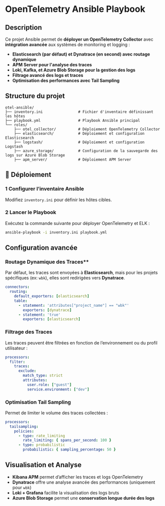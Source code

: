 # OpenTelemetry Ansible Playbook

## Description

Ce projet Ansible permet de **déployer un OpenTelemetry Collector** avec **intégration avancée** aux systèmes de monitoring et logging :  
- **Elasticsearch (par défaut) et Dynatrace (en second) avec routage dynamique**  
- **APM Server pour l'analyse des traces**  
- **Loki, Kafka, et Azure Blob Storage pour la gestion des logs**  
- **Filtrage avancé des logs et traces**  
- **Optimisation des performances avec Tail Sampling**  

##  Structure du projet

```
otel-ansible/
├── inventory.ini                # Fichier d'inventaire définissant les hôtes
├── playbook.yml                 # Playbook Ansible principal
└── roles/
    ├── otel_collector/          # Déploiement OpenTelemetry Collector
    ├── elasticsearch/           # Déploiement et configuration Elasticsearch
    ├── logstash/                # Déploiement et configuration Logstash
    ├── azure_storage/           # Configuration de la sauvegarde des logs sur Azure Blob Storage
    ├── apm_server/              # Déploiement APM Server
```

## 🚀 Déploiement

### 1 **Configurer l’inventaire Ansible**
Modifiez `inventory.ini` pour définir les hôtes cibles.

### 2 **Lancer le Playbook**
Exécutez la commande suivante pour déployer OpenTelemetry et ELK :
```bash
ansible-playbook -i inventory.ini playbook.yml
```

##  Configuration avancée

### Routage Dynamique des Traces**
Par défaut, les traces sont envoyées à **Elasticsearch**, mais pour les projets spécifiques (ex: `wbk`), elles sont redirigées vers **Dynatrace**.
```yaml
connectors:
  routing:
    default_exporters: [elasticsearch]
    table:
      - statement: 'attributes["project_name"] == "wbk"'
        exporters: [dynatrace]
      - statement: 'true'
        exporters: [elasticsearch]
```

### Filtrage des Traces
Les traces peuvent être filtrées en fonction de l’environnement ou du profil utilisateur :
```yaml
processors:
  filter:
    traces:
      exclude:
        match_type: strict
        attributes:
          user.role: ["guest"]
          service.environment: ["dev"]
```

### Optimisation Tail Sampling
Permet de limiter le volume des traces collectées :
```yaml
processors:
  tailsampling:
    policies:
      - type: rate_limiting
        rate_limiting: { spans_per_second: 100 }
      - type: probabilistic
        probabilistic: { sampling_percentage: 50 }
```

##  Visualisation et Analyse

- **Kibana APM** permet d’afficher les traces et logs OpenTelemetry  
- **Dynatrace** offre une analyse avancée des performances (uniquement pour `wbk`)  
- **Loki + Grafana** facilite la visualisation des logs bruts  
- **Azure Blob Storage** permet une **conservation longue durée des logs**  




